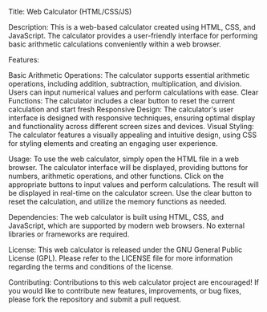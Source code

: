 Title: Web Calculator (HTML/CSS/JS)

Description:
This is a web-based calculator created using HTML, CSS, and JavaScript. The calculator provides a user-friendly interface for performing basic arithmetic calculations conveniently within a web browser.

Features:

Basic Arithmetic Operations: The calculator supports essential arithmetic operations, including addition, subtraction, multiplication, and division. Users can input numerical values and perform calculations with ease.
Clear Functions: The calculator includes a clear button to reset the current calculation and start fresh
Responsive Design: The calculator's user interface is designed with responsive techniques, ensuring optimal display and functionality across different screen sizes and devices.
Visual Styling: The calculator features a visually appealing and intuitive design, using CSS for styling elements and creating an engaging user experience.

Usage:
To use the web calculator, simply open the HTML file in a web browser. The calculator interface will be displayed, providing buttons for numbers, arithmetic operations, and other functions. Click on the appropriate buttons to input values and perform calculations. The result will be displayed in real-time on the calculator screen. Use the clear button to reset the calculation, and utilize the memory functions as needed.

Dependencies:
The web calculator is built using HTML, CSS, and JavaScript, which are supported by modern web browsers. No external libraries or frameworks are required.

License:
This web calculator is released under the GNU General Public License (GPL). Please refer to the LICENSE file for more information regarding the terms and conditions of the license.

Contributing:
Contributions to this web calculator project are encouraged! If you would like to contribute new features, improvements, or bug fixes, please fork the repository and submit a pull request.
